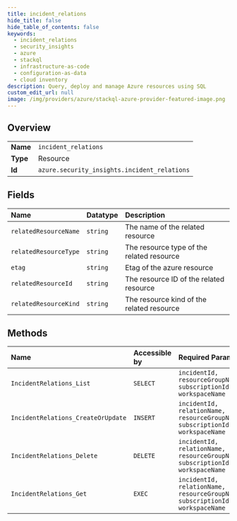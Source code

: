 ```yaml
---
title: incident_relations
hide_title: false
hide_table_of_contents: false
keywords:
  - incident_relations
  - security_insights
  - azure    
  - stackql
  - infrastructure-as-code
  - configuration-as-data
  - cloud inventory
description: Query, deploy and manage Azure resources using SQL
custom_edit_url: null
image: /img/providers/azure/stackql-azure-provider-featured-image.png
---
```

  
    

## Overview
<table><tbody>
<tr><td><b>Name</b></td><td><code>incident_relations</code></td></tr>
<tr><td><b>Type</b></td><td>Resource</td></tr>
<tr><td><b>Id</b></td><td><code>azure.security_insights.incident_relations</code></td></tr>
</tbody></table>

## Fields
| Name | Datatype | Description |
|:-----|:---------|:------------|
| `relatedResourceName` | `string` | The name of the related resource |
| `relatedResourceType` | `string` | The resource type of the related resource |
| `etag` | `string` | Etag of the azure resource |
| `relatedResourceId` | `string` | The resource ID of the related resource |
| `relatedResourceKind` | `string` | The resource kind of the related resource |
## Methods
| Name | Accessible by | Required Params | Description |
|:-----|:--------------|:----------------|:------------|
| `IncidentRelations_List` | `SELECT` | `incidentId, resourceGroupName, subscriptionId, workspaceName` | Gets all incident relations. |
| `IncidentRelations_CreateOrUpdate` | `INSERT` | `incidentId, relationName, resourceGroupName, subscriptionId, workspaceName` | Creates or updates the incident relation. |
| `IncidentRelations_Delete` | `DELETE` | `incidentId, relationName, resourceGroupName, subscriptionId, workspaceName` | Delete the incident relation. |
| `IncidentRelations_Get` | `EXEC` | `incidentId, relationName, resourceGroupName, subscriptionId, workspaceName` | Gets an incident relation. |
